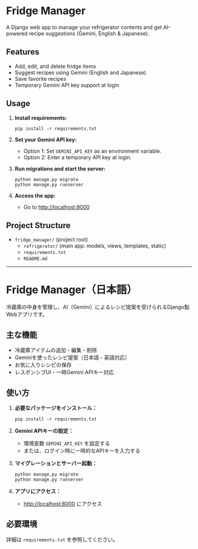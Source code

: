 # Fridge Manager

A Django web app to manage your refrigerator contents and get AI-powered recipe suggestions (Gemini, English & Japanese).

## Features

- Add, edit, and delete fridge items
- Suggest recipes using Gemini (English and Japanese)
- Save favorite recipes
- Temporary Gemini API key support at login

## Usage

1. **Install requirements:**
   ```
   pip install -r requirements.txt
   ```

2. **Set your Gemini API key:**
   - Option 1: Set `GEMINI_API_KEY` as an environment variable.
   - Option 2: Enter a temporary API key at login.

3. **Run migrations and start the server:**
   ```
   python manage.py migrate
   python manage.py runserver
   ```

4. **Access the app:**
   - Go to [http://localhost:8000](http://localhost:8000)

## Project Structure

- `fridge_manager/` (project root)
  - `refrigerator/` (main app: models, views, templates, static)
  - `requirements.txt`
  - `README.md`

---

# Fridge Manager（日本語）

冷蔵庫の中身を管理し、AI（Gemini）によるレシピ提案を受けられるDjango製Webアプリです。

## 主な機能

- 冷蔵庫アイテムの追加・編集・削除
- Geminiを使ったレシピ提案（日本語・英語対応）
- お気に入りレシピの保存
- レスポンシブUI・一時Gemini APIキー対応

## 使い方

1. **必要なパッケージをインストール：**
   ```
   pip install -r requirements.txt
   ```

2. **Gemini APIキーの設定：**
   - 環境変数 `GEMINI_API_KEY` を設定する
   - または、ログイン時に一時的なAPIキーを入力する

3. **マイグレーションとサーバー起動：**
   ```
   python manage.py migrate
   python manage.py runserver
   ```

4. **アプリにアクセス：**
   - [http://localhost:8000](http://localhost:8000) にアクセス

## 必要環境

詳細は `requirements.txt` を参照してください。